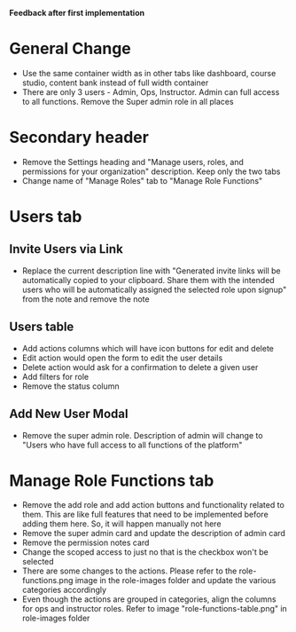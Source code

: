 **Feedback after first implementation**

# General Change

- Use the same container width as in other tabs like dashboard, course studio, content bank instead of full width container
- There are only 3 users - Admin, Ops, Instructor. Admin can full access to all functions. Remove the Super admin role in all places

# Secondary header

- Remove the Settings heading and "Manage users, roles, and permissions for your organization" description. Keep only the two tabs
- Change name of "Manage Roles" tab to "Manage Role Functions"

# Users tab

## Invite Users via Link

- Replace the current description line with "Generated invite links will be automatically copied to your clipboard. Share them with the intended users who will be automatically assigned the selected role upon signup" from the note and remove the note

## Users table

- Add actions columns which will have icon buttons for edit and delete
- Edit action would open the form to edit the user details
- Delete action would ask for a confirmation to delete a given user
- Add filters for role
- Remove the status column

## Add New User Modal

- Remove the super admin role. Description of admin will change to "Users who have full access to all functions of the platform"

# Manage Role Functions tab

- Remove the add role and add action buttons and functionality related to them. This are like full features that need to be implemented before adding them here. So, it will happen manually not here
- Remove the super admin card and update the description of admin card
- Remove the permission notes card
- Change the scoped access to just no that is the checkbox won't be selected
- There are some changes to the actions. Please refer to the role-functions.png image in the role-images folder and update the various categories accordingly
- Even though the actions are grouped in categories, align the columns for ops and instructor roles. Refer to image "role-functions-table.png" in role-images folder
